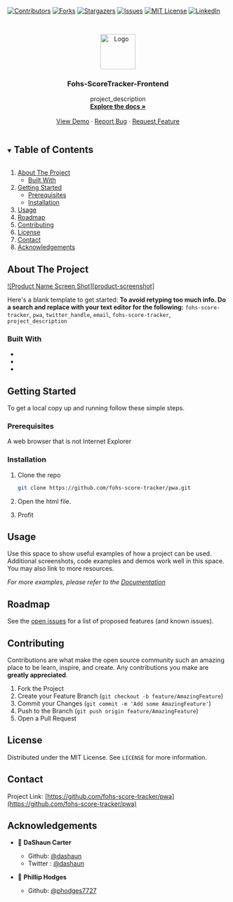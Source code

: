 <!--
*** Thanks for checking out the Best-README-Template. If you have a suggestion
*** that would make this better, please fork the repo and create a pull request
*** or simply open an issue with the tag "enhancement".
*** Thanks again! Now go create something AMAZING! :D
***
***
***
*** To avoid retyping too much info. Do a search and replace for the following:
*** fohs-score-tracker, pwa, twitter_handle, email, fohs-score-tracker, project_description
-->



<!-- PROJECT SHIELDS -->
<!--
*** I'm using markdown "reference style" links for readability.
*** Reference links are enclosed in brackets [ ] instead of parentheses ( ).
*** See the bottom of this document for the declaration of the reference variables
*** for contributors-url, forks-url, etc. This is an optional, concise syntax you may use.
*** https://www.markdownguide.org/basic-syntax/#reference-style-links
-->
[![Contributors][contributors-shield]][contributors-url]
[![Forks][forks-shield]][forks-url]
[![Stargazers][stars-shield]][stars-url]
[![Issues][issues-shield]][issues-url]
[![MIT License][license-shield]][license-url]
[![LinkedIn][linkedin-shield]][linkedin-url]



<!-- PROJECT LOGO -->
<br />
<p align="center">
  <a href="https://github.com/fohs-score-tracker/pwa">
    <img src="images/logo.png" alt="Logo" width="80" height="80">
  </a>

  <h3 align="center">Fohs-ScoreTracker-Frontend</h3>

  <p align="center">
    project_description
    <br />
    <a href="https://github.com/fohs-score-tracker/pwa"><strong>Explore the docs »</strong></a>
    <br />
    <br />
    <a href="https://github.com/fohs-score-tracker/pwa">View Demo</a>
    ·
    <a href="https://github.com/fohs-score-tracker/pwa/issues">Report Bug</a>
    ·
    <a href="https://github.com/fohs-score-tracker/pwa/issues">Request Feature</a>
  </p>
</p>



<!-- TABLE OF CONTENTS -->
<details open="open">
  <summary><h2 style="display: inline-block">Table of Contents</h2></summary>
  <ol>
    <li>
      <a href="#about-the-project">About The Project</a>
      <ul>
        <li><a href="#built-with">Built With</a></li>
      </ul>
    </li>
    <li>
      <a href="#getting-started">Getting Started</a>
      <ul>
        <li><a href="#prerequisites">Prerequisites</a></li>
        <li><a href="#installation">Installation</a></li>
      </ul>
    </li>
    <li><a href="#usage">Usage</a></li>
    <li><a href="#roadmap">Roadmap</a></li>
    <li><a href="#contributing">Contributing</a></li>
    <li><a href="#license">License</a></li>
    <li><a href="#contact">Contact</a></li>
    <li><a href="#acknowledgements">Acknowledgements</a></li>
  </ol>
</details>



<!-- ABOUT THE PROJECT -->
## About The Project

[![Product Name Screen Shot][product-screenshot]](https://example.com)

Here's a blank template to get started:
**To avoid retyping too much info. Do a search and replace with your text editor for the following:**
`fohs-score-tracker`, `pwa`, `twitter_handle`, `email`, `fohs-score-tracker`, `project_description`


### Built With

* []()
* []()
* []()



<!-- GETTING STARTED -->
## Getting Started

To get a local copy up and running follow these simple steps.

### Prerequisites
A web browser that is not Internet Explorer

### Installation

1. Clone the repo
   ```sh
   git clone https://github.com/fohs-score-tracker/pwa.git
   ```
2. Open the html file.

3. Profit 

<!-- USAGE EXAMPLES -->
## Usage

Use this space to show useful examples of how a project can be used. Additional screenshots, code examples and demos work well in this space. You may also link to more resources.

_For more examples, please refer to the [Documentation](https://example.com)_



<!-- ROADMAP -->
## Roadmap

See the [open issues](https://github.com/fohs-score-tracker/pwa/issues) for a list of proposed features (and known issues).



<!-- CONTRIBUTING -->
## Contributing

Contributions are what make the open source community such an amazing place to be learn, inspire, and create. Any contributions you make are **greatly appreciated**.

1. Fork the Project
2. Create your Feature Branch (`git checkout -b feature/AmazingFeature`)
3. Commit your Changes (`git commit -m 'Add some AmazingFeature'`)
4. Push to the Branch (`git push origin feature/AmazingFeature`)
5. Open a Pull Request



<!-- LICENSE -->
## License

Distributed under the MIT License. See `LICENSE` for more information.



<!-- CONTACT -->
## Contact

<!-- Your Name - [@twitter_handle](https://twitter.com/twitter_handle) - email --> 

Project Link: [https://github.com/fohs-score-tracker/pwa](https://github.com/fohs-score-tracker/pwa)



<!-- ACKNOWLEDGEMENTS -->
## Acknowledgements

* 👤 **DaShaun Carter**
     - Github: [@dashaun](https://github.com/dashaun)
     - Twitter : [@dashaun](https://twitter.com/dashaun/)



 * 👤 **Phillip Hodges**
     - Github: [@phodges7727](https://github.com/phodges7727)






<!-- MARKDOWN LINKS & IMAGES -->
<!-- https://www.markdownguide.org/basic-syntax/#reference-style-links -->
[contributors-shield]: https://img.shields.io/github/contributors/fohs-score-tracker/pwa.svg?style=for-the-badge
[contributors-url]: https://github.com/fohs-score-tracker/pwa/graphs/contributors
[forks-shield]: https://img.shields.io/github/forks/fohs-score-tracker/pwa.svg?style=for-the-badge
[forks-url]: https://github.com/fohs-score-tracker/pwa/network/members
[stars-shield]: https://img.shields.io/github/stars/fohs-score-tracker/pwa.svg?style=for-the-badge
[stars-url]: https://github.com/fohs-score-tracker/pwa/stargazers
[issues-shield]: https://img.shields.io/github/issues/fohs-score-tracker/pwa.svg?style=for-the-badge
[issues-url]: https://github.com/fohs-score-tracker/pwa/issues
[license-shield]: https://img.shields.io/github/license/fohs-score-tracker/pwa.svg?style=for-the-badge
[license-url]: https://github.com/fohs-score-tracker/pwa/blob/master/LICENSE.txt
[linkedin-shield]: https://img.shields.io/badge/-LinkedIn-black.svg?style=for-the-badge&logo=linkedin&colorB=555
[linkedin-url]: https://linkedin.com/in/fohs-score-tracker
